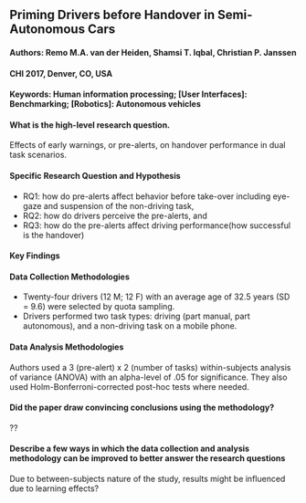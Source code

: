 ## Priming Drivers before Handover in Semi-Autonomous Cars

#### Authors: Remo M.A. van der Heiden, Shamsi T. Iqbal, Christian P. Janssen
#### CHI 2017, Denver, CO, USA
#### Keywords: Human information processing; [User Interfaces]: Benchmarking; [Robotics]: Autonomous vehicles

#### What	is	the	high-level	research question.
Effects of early warnings, or pre-alerts, on handover performance in dual task scenarios.

#### Specific Research Question and Hypothesis
- RQ1: how do pre-alerts affect behavior before take-over including eye-gaze and suspension of the non-driving task, 
- RQ2: how do drivers perceive the pre-alerts, and 
- RQ3: how do the pre-alerts affect driving performance(how successful is the handover)

#### Key Findings


#### Data Collection Methodologies
- Twenty-four drivers (12 M; 12 F) with an average age of 32.5 years (SD = 9.6) were selected by quota sampling.
- Drivers performed two task types: driving (part manual, part autonomous), and a non-driving task on a mobile phone.

#### Data Analysis Methodologies
Authors used a 3 (pre-alert) x 2 (number of tasks) within-subjects analysis of variance (ANOVA) with an alpha-level of .05 for significance. They also used Holm-Bonferroni-corrected post-hoc tests where needed.

#### Did	the	paper	draw	convincing	conclusions	using	the	methodology?
??

#### Describe	a	few	ways	in	which	the	data	collection	and	analysis	methodology	can	be improved to	better answer	the	research questions
Due to between-subjects nature of the study, results might be influenced due to learning effects?

